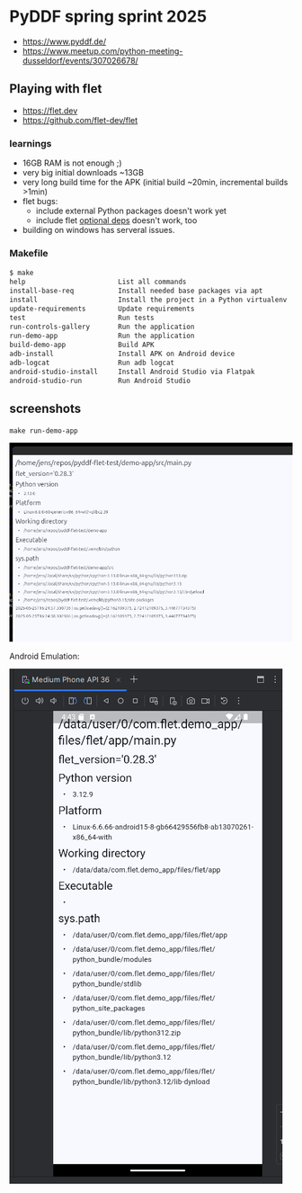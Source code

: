 # PyDDF spring sprint 2025

* https://www.pyddf.de/
* https://www.meetup.com/python-meeting-dusseldorf/events/307026678/

## Playing with flet

* https://flet.dev
* https://github.com/flet-dev/flet


### learnings

* 16GB RAM is not enough ;)
* very big initial downloads ~13GB
* very long build time for the APK (initial build ~20min, incremental builds >1min)
* flet bugs:
  * include external Python packages doesn't work yet
  * include flet [optional deps](https://flet.dev/docs/publish#including-optional-controls) doesn't work, too
* building on windows has serveral issues.


### Makefile

```
$ make
help                       List all commands
install-base-req           Install needed base packages via apt
install                    Install the project in a Python virtualenv
update-requirements        Update requirements
test                       Run tests
run-controls-gallery       Run the application
run-demo-app               Run the application
build-demo-app             Build APK
adb-install                Install APK on Android device
adb-logcat                 Run adb logcat
android-studio-install     Install Android Studio via Flatpak
android-studio-run         Run Android Studio
```

## screenshots

`make run-demo-app`

![2025-05-25_16-25.png](https://github.com/jedie/pyddf-flet-test/blob/main/screenshots/2025-05-25_16-25.png?raw=true "2025-05-25_16-25.png")

Android Emulation:

![2025-05-25_16-43.png](https://github.com/jedie/pyddf-flet-test/blob/main/screenshots/2025-05-25_16-43.png?raw=true "2025-05-25_16-43.png")

